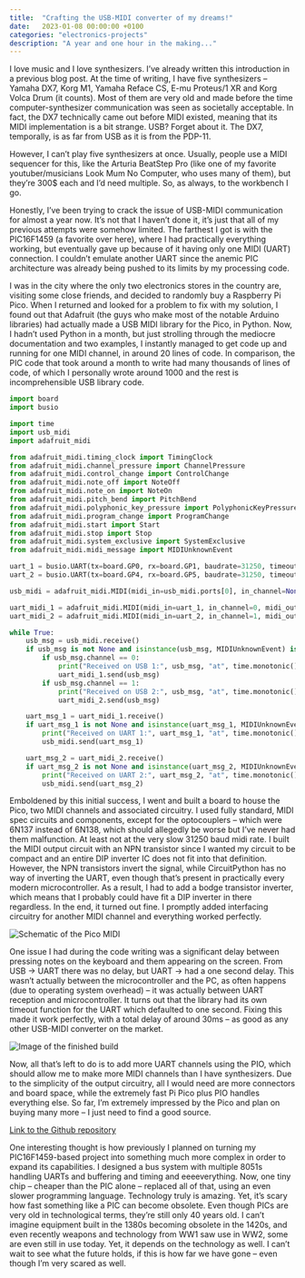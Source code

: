 ```yaml
---
title:  "Crafting the USB-MIDI converter of my dreams!"
date:   2023-01-08 00:00:00 +0100
categories: "electronics-projects"
description: "A year and one hour in the making..."
---
```


I love music and I love synthesizers. I’ve already written this introduction in a previous blog post. At the time of writing, I have five synthesizers – Yamaha DX7, Korg M1, Yamaha Reface CS, E-mu Proteus/1 XR and Korg Volca Drum (it counts). Most of them are very old and made before the time computer-synthesizer communication was seen as societally acceptable. In fact, the DX7 technically came out before MIDI existed, meaning that its MIDI implementation is a bit strange. USB? Forget about it. The DX7, temporally, is as far from USB as it is from the PDP-11. 

However, I can’t play five synthesizers at once. Usually, people use a MIDI sequencer for this, like the Arturia BeatStep Pro (like one of my favorite youtuber/musicians Look Mum No Computer, who uses many of them), but they’re 300$ each and I’d need multiple. So, as always, to the workbench I go.

Honestly, I’ve been trying to crack the issue of USB-MIDI communication for almost a year now. It’s not that I haven’t done it, it’s just that all of my previous attempts were somehow limited. The farthest I got is with the PIC16F1459 (a favorite over here), where I had practically everything working, but eventually gave up because of it having only one MIDI (UART) connection. I couldn’t emulate another UART since the anemic PIC architecture was already being pushed to its limits by my processing code. 

I was in the city where the only two electronics stores in the country are, visiting some close friends, and decided to randomly buy a Raspberry Pi Pico. When I returned and looked for a problem to fix with my solution, I found out that Adafruit (the guys who make most of the notable Arduino libraries) had actually made a USB MIDI library for the Pico, in Python. Now, I hadn’t used Python in a month, but just strolling through the mediocre documentation and two examples, I instantly managed to get code up and running for one MIDI channel, in around 20 lines of code. In comparison, the PIC code that took around a month to write had many thousands of lines of code, of which I personally wrote around 1000 and the rest is incomprehensible USB library code. 

```python
import board
import busio

import time
import usb_midi
import adafruit_midi

from adafruit_midi.timing_clock import TimingClock
from adafruit_midi.channel_pressure import ChannelPressure
from adafruit_midi.control_change import ControlChange
from adafruit_midi.note_off import NoteOff
from adafruit_midi.note_on import NoteOn
from adafruit_midi.pitch_bend import PitchBend
from adafruit_midi.polyphonic_key_pressure import PolyphonicKeyPressure
from adafruit_midi.program_change import ProgramChange
from adafruit_midi.start import Start
from adafruit_midi.stop import Stop
from adafruit_midi.system_exclusive import SystemExclusive
from adafruit_midi.midi_message import MIDIUnknownEvent

uart_1 = busio.UART(tx=board.GP0, rx=board.GP1, baudrate=31250, timeout=0)
uart_2 = busio.UART(tx=board.GP4, rx=board.GP5, baudrate=31250, timeout=0)

usb_midi = adafruit_midi.MIDI(midi_in=usb_midi.ports[0], in_channel=None, midi_out=usb_midi.ports[1], out_channel=0, in_buf_size=1024)

uart_midi_1 = adafruit_midi.MIDI(midi_in=uart_1, in_channel=0, midi_out=uart_1, out_channel=0, in_buf_size=1024)
uart_midi_2 = adafruit_midi.MIDI(midi_in=uart_2, in_channel=1, midi_out=uart_2, out_channel=1, in_buf_size=1024)

while True:
    usb_msg = usb_midi.receive()
    if usb_msg is not None and isinstance(usb_msg, MIDIUnknownEvent) is False:
        if usb_msg.channel == 0:
            print("Received on USB 1:", usb_msg, "at", time.monotonic())
            uart_midi_1.send(usb_msg)
        if usb_msg.channel == 1:
            print("Received on USB 2:", usb_msg, "at", time.monotonic())
            uart_midi_2.send(usb_msg)

    uart_msg_1 = uart_midi_1.receive()
    if uart_msg_1 is not None and isinstance(uart_msg_1, MIDIUnknownEvent) is False:
        print("Received on UART 1:", uart_msg_1, "at", time.monotonic())
        usb_midi.send(uart_msg_1)

    uart_msg_2 = uart_midi_2.receive()
    if uart_msg_2 is not None and isinstance(uart_msg_2, MIDIUnknownEvent) is False:
        print("Received on UART 2:", uart_msg_2, "at", time.monotonic())
        usb_midi.send(uart_msg_2)
```

Emboldened by this initial success, I went and built a board to house the Pico, two MIDI channels and associated circuitry. I used fully standard, MIDI spec circuits and components, except for the optocouplers – which were 6N137 instead of 6N138, which should allegedly be worse but I’ve never had them malfunction. At least not at the very slow 31250 baud midi rate. I built the MIDI output circuit with an NPN transistor since I wanted my circuit to be compact and an entire DIP inverter IC does not fit into that definition. However, the NPN transistors invert the signal, while CircuitPython has no way of inverting the UART, even though that’s present in practically every modern microcontroller. As a result, I had to add a bodge transistor inverter, which means that I probably could have fit a DIP inverter in there regardless. In the end, it turned out fine. I promptly added interfacing circuitry for another MIDI channel and everything worked perfectly.

<img src="{{ site.baseurl }}/images/pi_pico_midi_schematic.webp" alt="Schematic of the Pico MIDI" style="display:block;margin:auto;">

One issue I had during the code writing was a significant delay between pressing notes on the keyboard and them appearing on the screen. From USB → UART there was no delay, but UART → had a one second delay. This wasn’t actually between the microcontroller and the PC, as often happens (due to operating system overhead) – it was actually between UART reception and microcontroller. It turns out that the library had its own timeout function for the UART which defaulted to one second. Fixing this made it work perfectly, with a total delay of around 30ms – as good as any other USB-MIDI converter on the market. 

<img src="{{ site.baseurl }}/images/pi_pico_midi.webp" alt="Image of the finished build" style="display:block;margin:auto;">

Now, all that’s left to do is to add more UART channels using the PIO, which should allow me to make more MIDI channels than I have synthesizers. Due to the simplicity of the output circuitry, all I would need are more connectors and board space, while the extremely fast Pi Pico plus PIO handles everything else. So far, I’m extremely impressed by the Pico and plan on buying many more – I just need to find a good source.

[Link to the Github repository](https://github.com/snikolaj/pico_midician)

One interesting thought is how previously I planned on turning my PIC16F1459-based project into something much more complex in order to expand its capabilities. I designed a bus system with multiple 8051s handling UARTs and buffering and timing and eeeeverything. Now, one tiny chip – cheaper than the PIC alone – replaced all of that, using an even slower programming language. Technology truly is amazing. Yet, it’s scary how fast something like a PIC can become obsolete. Even though PICs are very old in technological terms, they’re still only 40 years old. I can’t imagine equipment built in the 1380s becoming obsolete in the 1420s, and even recently weapons and technology from WW1 saw use in WW2, some are even still in use today. Yet, it depends on the technology as well. I can’t wait to see what the future holds, if this is how far we have gone – even though I’m very scared as well.